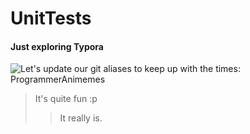 # UnitTests 

#### Just exploring Typora

![Let&#39;s update our git aliases to keep up with the times: ProgrammerAnimemes](https://preview.redd.it/80d2o3l390851.png?width=640&crop=smart&auto=webp&s=16d85609903f50071f3b7929e432eca93c4fcdb5)

> It's quite fun :p
>
> > It really is.

